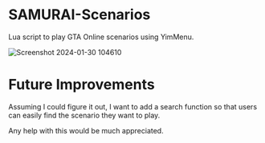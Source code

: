 # SAMURAI-Scenarios
Lua script to play GTA Online scenarios using YimMenu.


![Screenshot 2024-01-30 104610](https://github.com/xesdoog/Yim-Scenarios/assets/66764345/6d6c3d45-5372-4d7f-9503-94124529f99f)

# Future Improvements
Assuming I could figure it out, I want to add a search function so that users can easily find the scenario they want to play.

Any help with this would be much appreciated.
